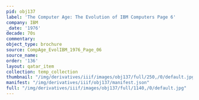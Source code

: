 ```yaml
---
pid: obj137
label: 'The Computer Age: The Evolution of IBM Computers Page 6'
company: IBM
_date: '1976'
decade: 70s
commentary: 
object_type: brochure
source: CompAge_EvolIBM_1976_Page_06
source_name: 
order: '136'
layout: qatar_item
collection: temp_collection
thumbnail: "/img/derivatives/iiif/images/obj137/full/250,/0/default.jpg"
manifest: "/img/derivatives/iiif/obj137/manifest.json"
full: "/img/derivatives/iiif/images/obj137/full/1140,/0/default.jpg"
---
```

